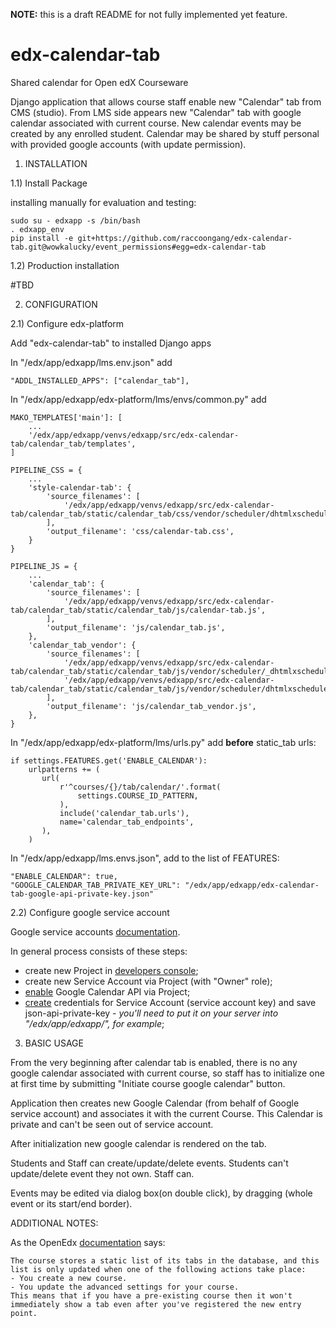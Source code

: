 **NOTE:** this is a draft README for not fully implemented yet feature.

# edx-calendar-tab
Shared calendar for Open edX Courseware


Django application that allows course staff enable new "Calendar" tab from CMS (studio).
From LMS side appears new "Calendar" tab with google calendar associated with current course.
New calendar events may be created by any enrolled student.
Calendar may be shared by stuff personal with provided google accounts (with update permission).

1) INSTALLATION

1.1) Install Package

installing manually for evaluation and testing:

    sudo su - edxapp -s /bin/bash
    . edxapp_env
    pip install -e git+https://github.com/raccoongang/edx-calendar-tab.git@wowkalucky/event_permissions#egg=edx-calendar-tab



1.2) Production installation

#TBD


2) CONFIGURATION

2.1) Configure edx-platform

Add "edx-calendar-tab" to installed Django apps

In "/edx/app/edxapp/lms.env.json" add

    "ADDL_INSTALLED_APPS": ["calendar_tab"],

In "/edx/app/edxapp/edx-platform/lms/envs/common.py" add

    MAKO_TEMPLATES['main']: [
        ...
        '/edx/app/edxapp/venvs/edxapp/src/edx-calendar-tab/calendar_tab/templates',
    ]

    PIPELINE_CSS = {
        ...
        'style-calendar-tab': {
            'source_filenames': [
                '/edx/app/edxapp/venvs/edxapp/src/edx-calendar-tab/calendar_tab/static/calendar_tab/css/vendor/scheduler/dhtmlxscheduler.css',
            ],
            'output_filename': 'css/calendar-tab.css',
        }
    }

    PIPELINE_JS = {
        ...
        'calendar_tab': {
            'source_filenames': [
                '/edx/app/edxapp/venvs/edxapp/src/edx-calendar-tab/calendar_tab/static/calendar_tab/js/calendar-tab.js',
            ],
            'output_filename': 'js/calendar_tab.js',
        },
        'calendar_tab_vendor': {
            'source_filenames': [
                '/edx/app/edxapp/venvs/edxapp/src/edx-calendar-tab/calendar_tab/static/calendar_tab/js/vendor/scheduler/_dhtmlxscheduler.js',
                '/edx/app/edxapp/venvs/edxapp/src/edx-calendar-tab/calendar_tab/static/calendar_tab/js/vendor/scheduler/dhtmlxscheduler_readonly.js',
            ],
            'output_filename': 'js/calendar_tab_vendor.js',
        },
    }

In "/edx/app/edxapp/edx-platform/lms/urls.py" add __before__ static_tab urls:

    if settings.FEATURES.get('ENABLE_CALENDAR'):
        urlpatterns += (
           url(
               r'^courses/{}/tab/calendar/'.format(
                   settings.COURSE_ID_PATTERN,
               ),
               include('calendar_tab.urls'),
               name='calendar_tab_endpoints',
           ),
        )

In "/edx/app/edxapp/lms.envs.json", add to the list of FEATURES:

    "ENABLE_CALENDAR": true,
    "GOOGLE_CALENDAR_TAB_PRIVATE_KEY_URL": "/edx/app/edxapp/edx-calendar-tab-google-api-private-key.json"

2.2) Configure google service account

Google service accounts [documentation](https://developers.google.com/identity/protocols/OAuth2ServiceAccount).

In general process consists of these steps:
* create new Project in [developers console](https://console.developers.google.com/projectselector/iam-admin/serviceaccounts);
* create new Service Account via Project (with "Owner" role);
* [enable](https://console.developers.google.com/apis/dashboard) Google Calendar API via Project;
* [create](https://console.developers.google.com/apis/credentials) credentials for Service Account (service account key) and save json-api-private-key -
_you'll need to put it on your server into "/edx/app/edxapp/", for example_;


3) BASIC USAGE

  From the very beginning after calendar tab is enabled, there is no any google calendar associated with current course,
so staff has to initialize one at first time by submitting "Initiate course google calendar" button.

  Application then creates new Google Calendar (from behalf of Google service account) and associates it with the current Course.
  This Calendar is private and can't be seen out of service account.

  After initialization new google calendar is rendered on the tab.

  Students and Staff can create/update/delete events.
  Students can't update/delete event they not own.
  Staff can.

  Events may be edited via dialog box(on double click), by dragging (whole event or its start/end border).


ADDITIONAL NOTES:

  As the OpenEdx [documentation](https://openedx.atlassian.net/wiki/display/AC/Adding+a+new+course+tab) says:

    The course stores a static list of its tabs in the database, and this list is only updated when one of the following actions take place:
    - You create a new course.
    - You update the advanced settings for your course.
    This means that if you have a pre-existing course then it won't immediately show a tab even after you've registered the new entry point.

